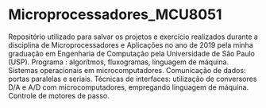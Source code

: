 # Microprocessadores_MCU8051
Repositório utilizado para salvar os projetos e exercício realizados durante a disciplina de Microprocessadores e Aplicações no ano de 2019 pela minha graduação em Engenharia de Computação pela Universidade de São Paulo (USP). Programa : algorítmos, fluxogramas, linguagem de máquina. Sistemas operacionais em microcomputadores. Comunicação de dados: portas paralelas e seriais. Técnicas de interfaces: utilização de conversores D/A e A/D com microcomputadores, empregando linguagem de máquina. Controle de motores de passo.
